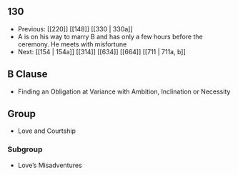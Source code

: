 ## 130
- Previous: [[220]] [[148]] [[330 | 330a]] 
- A is on his way to marry B and has only a few hours before the ceremony. He meets with misfortune
- Next: [[154 | 154a]] [[314]] [[634]] [[664]] [[711 | 711a, b]] 

## B Clause
- Finding an Obligation at Variance with Ambition, Inclination or Necessity

## Group
- Love and Courtship

### Subgroup
- Love’s Misadventures

